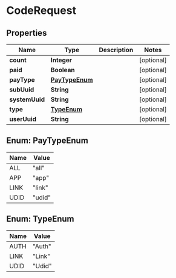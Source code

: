 

# CodeRequest

## Properties

Name | Type | Description | Notes
------------ | ------------- | ------------- | -------------
**count** | **Integer** |  |  [optional]
**paid** | **Boolean** |  |  [optional]
**payType** | [**PayTypeEnum**](#PayTypeEnum) |  |  [optional]
**subUuid** | **String** |  |  [optional]
**systemUuid** | **String** |  |  [optional]
**type** | [**TypeEnum**](#TypeEnum) |  |  [optional]
**userUuid** | **String** |  |  [optional]



## Enum: PayTypeEnum

Name | Value
---- | -----
ALL | &quot;all&quot;
APP | &quot;app&quot;
LINK | &quot;link&quot;
UDID | &quot;udid&quot;



## Enum: TypeEnum

Name | Value
---- | -----
AUTH | &quot;Auth&quot;
LINK | &quot;Link&quot;
UDID | &quot;Udid&quot;



